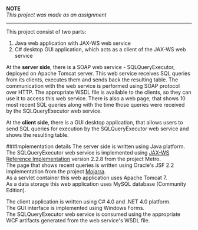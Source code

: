 **NOTE**<br />
*This project was made as an assignment*

---

This project consist of two parts:
  1. Java web application with JAX-WS web service
  2. C# desktop GUI application, which acts as a client of the JAX-WS web service

At the <strong>server side</strong>, there is a SOAP web service - SQLQueryExecutor, deployed on Apache Tomcat server. This web service receives SQL queries from its clients, executes them and sends back the resulting table. The communication with the web service is performed using SOAP protocol over HTTP. The appropriate WSDL file is available to the clients, so they can use it to access this web service. There is also a web page, that shows 10 most recent SQL queries along with the time those queries were received by the SQLQueryExecutor web service.

At the <strong>client side</strong>, there is a GUI desktop application, that allows users to send SQL queries for execution by the SQLQueryExecutor web service and shows the resulting table.

###Implementation details
The server side is written using Java platform.<br>
The SQLQueryExecutor web service is implemented using [JAX-WS Reference Implementation](http://jax-ws.java.net/) version 2.2.8 from the project Metro.<br>
The page that shows recent queries is written using Oracle's JSF 2.2 implementation from the project [Mojarra](http://javaserverfaces.java.net/).<br>
As a servlet container this web application uses Apache Tomcat 7.<br>
As a data storage this web application uses MySQL database (Community Edition). 

The client application is written using C# 4.0 and .NET 4.0 platform.<br>
The GUI interface is implemented using Windows Forms.<br>
The SQLQueryExecutor web service is consumed using the appropriate WCF artifacts generated from the web service's WSDL file.
